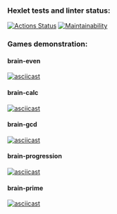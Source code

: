### Hexlet tests and linter status:
[![Actions Status](https://github.com/anna-at-sea/python-project-49/workflows/hexlet-check/badge.svg)](https://github.com/anna-at-sea/python-project-49/actions)
[![Maintainability](https://api.codeclimate.com/v1/badges/ff4f78acd9880c311578/maintainability)](https://codeclimate.com/github/anna-at-sea/python-project-49/maintainability)

### Games demonstration:

#### brain-even
[![asciicast](https://asciinema.org/a/ZwdP2pgK4MP2uApUNf0IKzn1z.svg)](https://asciinema.org/a/ZwdP2pgK4MP2uApUNf0IKzn1z)

#### brain-calc
[![asciicast](https://asciinema.org/a/YGvdVeizORUvoHkibdVZxHMsH.svg)](https://asciinema.org/a/YGvdVeizORUvoHkibdVZxHMsH)

#### brain-gcd
[![asciicast](https://asciinema.org/a/dhRMYGqD50z7Ynb869ciN1pEW.svg)](https://asciinema.org/a/dhRMYGqD50z7Ynb869ciN1pEW)

#### brain-progression
[![asciicast](https://asciinema.org/a/fXuJAmgaRYzK4feEwIyxC3ouy.svg)](https://asciinema.org/a/fXuJAmgaRYzK4feEwIyxC3ouy)

#### brain-prime
[![asciicast](https://asciinema.org/a/uvy4dC6lhQKoe5VTTcuJt8S15.svg)](https://asciinema.org/a/uvy4dC6lhQKoe5VTTcuJt8S15)
